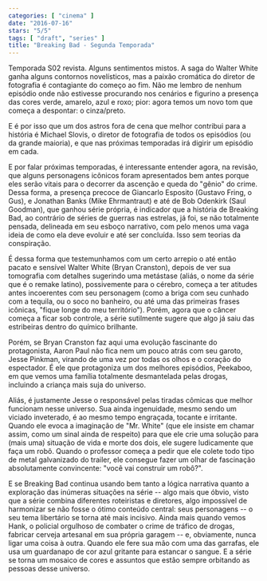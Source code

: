```yaml
---
categories: [ "cinema" ]
date: "2016-07-16"
stars: "5/5"
tags: [ "draft", "series" ]
title: "Breaking Bad - Segunda Temporada"
---
```

Temporada S02 revista. Alguns sentimentos mistos. A saga do Walter White
ganha alguns contornos novelísticos, mas a paixão cromática do diretor
de fotografia é contagiante do começo ao fim. Não me lembro de nenhum
episódio onde não estivesse procurando nos cenários e figurino a
presença das cores verde, amarelo, azul e roxo; pior: agora temos um
novo tom que começa a despontar: o cinza/preto.

E é por isso que um dos astros fora de cena que melhor contribui para
a história é Michael Slovis, o diretor de fotografia de todos os
episódios (ou da grande maioria), e que nas próximas temporadas irá
digirir um episódio em cada.

E por falar próximas temporadas, é interessante entender agora,
na revisão, que alguns personagens icônicos foram apresentados bem
antes porque eles serão vitais para o decorrer da ascenção e queda do
"gênio" do crime. Dessa forma, a presença precoce de Giancarlo Esposito
(Gustavo Fring, o Gus), e Jonathan Banks (Mike Ehrmantraut) e até de
Bob Odenkirk (Saul Goodman), que ganhou série própria, é indicador
que a história de Breaking Bad, ao contrário de séries de guerras nas
estrelas, já foi, se não totalmente pensada, delineada em seu esboço
narrativo, com pelo menos uma vaga ideia de como ela deve evoluir e até
ser concluída. Isso sem teorias da conspiração.

É dessa forma que testemunhamos com um certo arrepio o até então
pacato e sensível Walter White (Bryan Cranston), depois de ver sua
tomografia com detalhes sugerindo uma metástase (aliás, o nome da
série que é o remake latino), possivemente para o cérebro, começa a
ter atitudes antes incoerentes com seu personagem (como a briga com seu
cunhado com a tequila, ou o soco no banheiro, ou até uma das primeiras
frases icônicas, "fique longe do meu território"). Porém, agora que
o câncer começa a ficar sob controle, a série sutilmente sugere que
algo já saiu das estribeiras dentro do químico brilhante.

Porém, se Bryan Cranston faz aqui uma evolução fascinante do
protagonista, Aaron Paul não fica nem um pouco atrás com seu garoto,
Jesse Pinkman, virando de uma vez por todas os olhos e o coração do
espectador. É ele que protagoniza um dos melhores episódios, Peekaboo,
em que vemos uma família totalmente desmantelada pelas drogas, incluindo
a criança mais suja do universo.

Aliás, é justamente Jesse o responsável pelas tiradas cômicas
que melhor funcionam nesse universo. Sua ainda ingenuidade, mesmo
sendo um viciado inveterado, é ao mesmo tempo engraçada, tocante
e irritante. Quando ele evoca a imaginação de "Mr. White" (que ele
insiste em chamar assim, como um sinal ainda de respeito) para que ele
crie uma solução para (mais uma) situação de vida e morte dos dois,
ele sugere ludicamente que faça um robô. Quando o professor começa
a pedir que ele colete todo tipo de metal galvanizado do trailer,
ele consegue fazer um olhar de fascinação absolutamente convincente:
"você vai construir um robô?".

E se Breaking Bad continua usando bem tanto a lógica narrativa quanto a
exploração das inúmeras situações na série -- algo mais que óbvio,
visto que a série combina diferentes roteiristas e diretores, algo
impossível de harmonizar se não fosse o ótimo conteúdo central: seus
personagens -- o seu tema libertário se torna até mais incisivo. Ainda
mais quando vemos Hank, o policial orgulhoso de combater o crime de
tráfico de drogas, fabricar cerveja artesanal em sua própria garagem --
e, obviamente, nunca ligar uma coisa à outra. Quando ele fere sua mão
com uma das garrafas, ele usa um guardanapo de cor azul gritante para
estancar o sangue. E a série se torna um mosaico de cores e assuntos
que estão sempre orbitando as pessoas desse universo.

